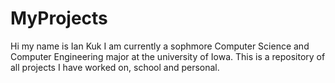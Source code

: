 # MyProjects
Hi my name is Ian Kuk I am currently a sophmore Computer Science and Computer Engineering major at the university of Iowa.
This is a repository of all projects I have worked on, school and personal.
